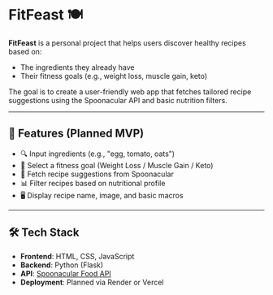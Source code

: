 # FitFeast 🍽️

**FitFeast** is a personal project that helps users discover healthy recipes based on:
- The ingredients they already have
- Their fitness goals (e.g., weight loss, muscle gain, keto)

The goal is to create a user-friendly web app that fetches tailored recipe suggestions using the Spoonacular API and basic nutrition filters.

---

## 🚀 Features (Planned MVP)
- 🔍 Input ingredients (e.g., "egg, tomato, oats")
- 🎯 Select a fitness goal (Weight Loss / Muscle Gain / Keto)
- 🍲 Fetch recipe suggestions from Spoonacular
- 📊 Filter recipes based on nutritional profile
- 🖥️ Display recipe name, image, and basic macros

---

## 🛠️ Tech Stack
- **Frontend**: HTML, CSS, JavaScript
- **Backend**: Python (Flask)
- **API**: [Spoonacular Food API](https://spoonacular.com/food-api)
- **Deployment**: Planned via Render or Vercel
